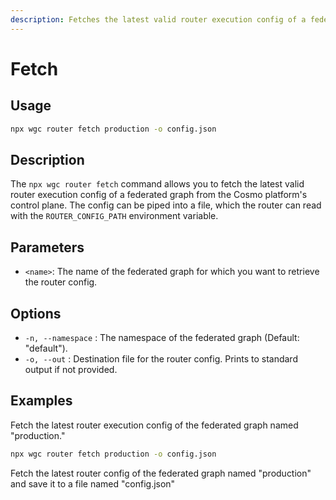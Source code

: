 ```yaml
---
description: Fetches the latest valid router execution config of a federated graph.
---
```


# Fetch

## Usage

```bash
npx wgc router fetch production -o config.json
```

## Description

The `npx wgc router fetch` command allows you to fetch the latest valid router execution config of a federated graph from the Cosmo platform's control plane. The config can be piped into a file, which the router can read with the `ROUTER_CONFIG_PATH` environment variable.

## Parameters

* `<name>`: The name of the federated graph for which you want to retrieve the router config.

## Options

* `-n, --namespace` : The namespace of the federated graph (Default: "default").
* `-o, --out` : Destination file for the router config. Prints to standard output if not provided.

## Examples

Fetch the latest router execution config of the federated graph named "production."

```bash
npx wgc router fetch production -o config.json
```

Fetch the latest router config of the federated graph named "production" and save it to a file named "config.json"
